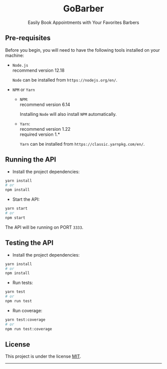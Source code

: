 <h1 align="center">
   GoBarber
</h1>

<p align="center">Easily Book Appointments with Your Favorites Barbers</p>

## Pre-requisites

Before you begin, you will need to have the following tools installed on your machine:

- `Node.js`<br />
  recommend version 12.18

  `Node` can be installed from `https://nodejs.org/en/`.

- `NPM` or `Yarn`

  - `NPM`:<br />
    recommend version 6.14

    Installing `Node` will also install `NPM` automatically.

  - `Yarn`:<br />
    recommend version 1.22<br />
    required version 1.\*

    `Yarn` can be installed from `https://classic.yarnpkg.com/en/`.

## Running the API

- Install the project dependencies:

```sh
yarn install
# or
npm install
```

- Start the API:

```sh
yarn start
# or
npm start
```

The API will be running on PORT `3333`.

## Testing the API

- Install the project dependencies:

```sh
yarn install
# or
npm install
```

- Run tests:

```sh
yarn test
# or
npm run test
```

- Run coverage:

```sh
yarn test:coverage
# or
npm run test:coverage
```

## License

This project is under the license [MIT](./LICENSE).

---
